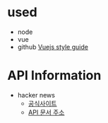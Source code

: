 # used
* node 
* vue
* github
[Vuejs style guide](https://vuejs.org/v2/style-guide/)

# API Information
* hacker news
  * [공식사이트](https://news.ycombinator.com/)
  * [API 문서 주소](https://github.com/tastejs/hacker-news-pwas/blob/master/docs/api.md)
